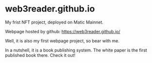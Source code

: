 # web3reader.github.io

My frist NFT project, deployed on Matic Mainnet.

Webpage hosted by github: https://web3reader.github.io/

Well, it is also my first webpage project, so bear with me.

In a nutshell, it is a book publishing system. The white paper is the first published book there. Check it out!
